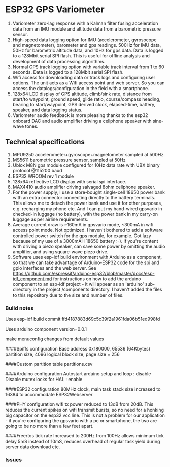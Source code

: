 # ESP32 GPS Variometer

1. Variometer zero-lag response with a Kalman filter fusing acceleration data from an IMU module and altitude data from a barometric pressure sensor.
2. High-speed data logging option for IMU (accelerometer, gyrosocope and magnetometer), barometer and gps 
readings. 500Hz for IMU data, 50Hz for barometric altitude data, and 10Hz for gps data. Data is logged to
a 128Mbit serial SPI flash. This is useful for offline analysis and development of data processing algorithms.
3. Normal GPS track logging option with variable track interval from 1 to 60 seconds. Data is logged to a 
128Mbit serial SPI flash.
4. Wifi access for downloading data or track logs and configuring user options. The unit acts as a Wifi
access point and web server. So you can access the datalogs/configuration in the field with a smartphone.
5. 128x64 LCD display of GPS altitude, climb/sink rate, distance from start/to waypoint, ground speed,
glide ratio, course/compass heading, bearing to start/waypoint, GPS derived clock, elapsed-time, battery, speaker, and data logging status.
6. Variometer audio feedback is more pleasing thanks to the esp32 onboard DAC and audio amplifier driving
a cellphone speaker with sine-wave tones.

## Technical specifications
1. MPU9250 accelerometer+gyroscope+magnetometer sampled at 500Hz.
2. MS5611 barometric pressure sensor, sampled at 50Hz
3. Ublox M8N gps module configured for 10Hz data rate with UBX binary protocol @115200 baud
4. ESP32 WROOM rev 1 module
5. 128x64 reflective LCD display with serial spi interface.
6. MAX4410 audio amplifier driving salvaged 8ohm cellphone speaker.
7. For the power supply, I use a store-bought single-cell 18650 
power bank with an extra connector connecting directly to the battery terminals. This allows me to 
detach the power bank and use it for other purposes, e.g. recharging my phone etc. And I can put 
my hand-wired gpsvario in checked-in luggage (no battery), with the power bank in my carry-on 
luggage as per airline requirements.
8. Average current draw is ~160mA in gpsvario mode, ~300mA in wifi access point mode. Not
 optimized. I haven't bothered to add a software controlled power switch for the gps module,
for example. Got lazy because of my use of a 3000mAH 18650 battery :-).
If you're content with driving a piezo speaker, can save some power 
by omitting the audio amplifier, and using square-wave piezo drive.
9. Software uses esp-idf build environment with Arduino as a component, so that we can take advantage of Arduino-ESP32 code for the spi and gpio interfaces and the web server.  See 
https://github.com/espressif/arduino-esp32/blob/master/docs/esp-idf_component.md for instructions on how to add the arduino component to an esp-idf project - it will appear as an 'arduino' sub-directory in the project /components directory. I haven't added the files to this repository due to the size and number of files.

### Build notes
Uses esp-idf build commit ffd4187883d69c5c39f2a1961fda06b51ed998fd

Uses arduino component version=0.0.1

make menuconfig changes from default values

####Spiffs configuration
Base address 0x180000, 65536 (64Kbytes) partition size, 4096 logical block
size, page size = 256

####Custom partition table
partitions.csv

####Arduino configuration
Autostart arduino setup and loop : disable
Disable mutex locks for HAL : enable

####ESP32 configuration
80MHz clock, main task stack size increased to 16384 to accommodate ESP32Webserver

####PHY configuration 
wifi tx power reduced to 13dB from 20dB. This reduces the 
current spikes on wifi transmit bursts, so no need for a honking big capacitor on the 
esp32 vcc line. This is not a problem for our application - if you're configuring the gpsvario 
with a pc or smartphone, the two are going to be no more than a few feet apart.

####Freertos tick rate
Increased to 200Hz from 100Hz
allows minimum tick delay 5mS instead of 10mS, reduces overhead of regular task yield
during server data download etc.


### Issues


